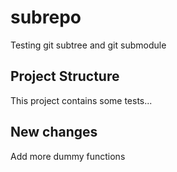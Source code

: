 # subrepo
Testing git subtree and git submodule

## Project Structure
This project contains some tests...

## New changes
Add more dummy functions